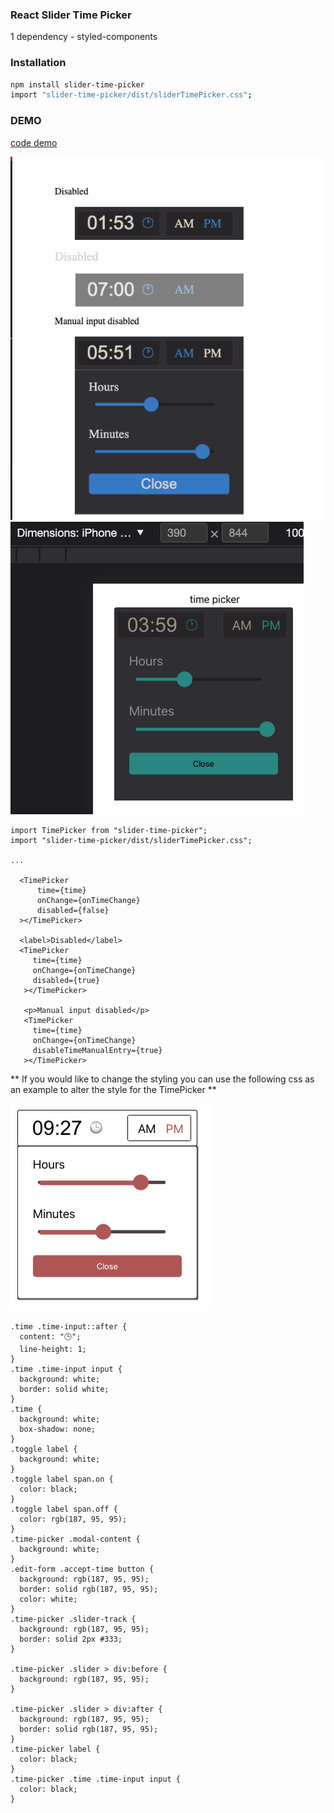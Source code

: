 ### React Slider Time Picker
 
 1 dependency - styled-components 
 
### Installation

```sh
npm install slider-time-picker
import "slider-time-picker/dist/sliderTimePicker.css";
```

### DEMO

[code   demo](https://stackblitz.com/edit/react-ts-ckrgva?file=App.tsx)


 ![desktop](slider.png)
![Mobile](mobile.png)

```JSX
import TimePicker from "slider-time-picker";
import "slider-time-picker/dist/sliderTimePicker.css";

...

  <TimePicker
      time={time}
      onChange={onTimeChange}
      disabled={false}
  ></TimePicker>
  
  <label>Disabled</label>
  <TimePicker
     time={time}
     onChange={onTimeChange}
     disabled={true}
   ></TimePicker>
   
   <p>Manual input disabled</p>
   <TimePicker
     time={time}
     onChange={onTimeChange}
     disableTimeManualEntry={true}
   ></TimePicker>
 ```
** If you would like to change the styling you can use the following css as an example to alter the style for the TimePicker **

![My Image](theme.png)


```JSX
.time .time-input::after {
  content: "🕒";
  line-height: 1;
}
.time .time-input input {
  background: white;
  border: solid white;
}
.time {
  background: white;
  box-shadow: none;
}
.toggle label {
  background: white;
}
.toggle label span.on {
  color: black;
}
.toggle label span.off {
  color: rgb(187, 95, 95);
}
.time-picker .modal-content {
  background: white;
}
.edit-form .accept-time button {
  background: rgb(187, 95, 95);
  border: solid rgb(187, 95, 95);
  color: white;
}
.time-picker .slider-track {
  background: rgb(187, 95, 95);
  border: solid 2px #333;
}

.time-picker .slider > div:before {
  background: rgb(187, 95, 95);
}

.time-picker .slider > div:after {
  background: rgb(187, 95, 95);
  border: solid rgb(187, 95, 95);
}
.time-picker label {
  color: black;
}
.time-picker .time .time-input input {
  color: black;
}

```
